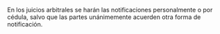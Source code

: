 En los juicios arbitrales se harán las notificaciones personalmente o por cédula, salvo que las partes unánimemente acuerden otra forma de notificación.